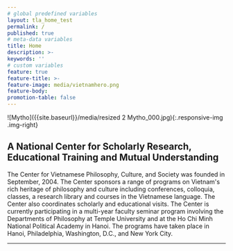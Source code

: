 ```yaml
---
# global predefined variables
layout: tla_home_test
permalink: /
published: true
# meta-data variables
title: Home
description: >-
keywords: ''
# custom variables
feature: true
feature-title: >-
feature-image: media/vietnamhero.png
feature-body:
promotion-table: false
---
```

![Mytho]({{site.baseurl}}/media/resized 2 Mytho_000.jpg){:.responsive-img .img-right}
## A National Center for Scholarly Research, Educational Training and Mutual Understanding
The Center for Vietnamese Philosophy, Culture, and Society was founded in September, 2004. The Center sponsors a range of programs on Vietnam's rich heritage of philosophy and culture including conferences, colloquia, classes, a research library and courses in the Vietnamese language. The Center also coordinates scholarly and educational visits. The Center is currently participating in a multi-year faculty seminar program involving the Departments of Philosophy at Temple University and at the Ho Chi Minh National Political Academy in Hanoi. The programs have taken place in Hanoi, Philadelphia, Washington, D.C., and New York City.

___
